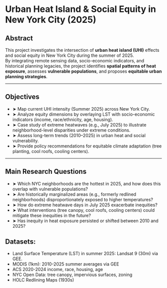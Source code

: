 # Urban Heat Island & Social Equity in New York City (2025)

## Abstract
This project investigates the intersection of **urban heat island (UHI)** effects and social equity in New York City during the summer of 2025.  
By integrating remote sensing data, socio-economic indicators, and historical planning legacies, the project identifies **spatial patterns of heat exposure**, assesses **vulnerable populations**, and proposes **equitable urban planning strategies**.

---

## Objectives
- ➤ Map current UHI intensity (Summer 2025) across New York City.  
- ➤ Analyze equity dimensions by overlaying LST with socio-economic indicators (income, race/ethnicity, age, housing).  
- ➤ Case study of extreme heatwaves (e.g., July 2025) to illustrate neighborhood-level disparities under extreme conditions.  
- ➤ Assess long-term trends (2010–2025) in urban heat and social vulnerability.  
- ➤ Provide policy recommendations for equitable climate adaptation (tree planting, cool roofs, cooling centers).  

---

## Main Research Questions
- ➤ Which NYC neighborhoods are the hottest in 2025, and how does this overlap with vulnerable populations?  
- ➤ Are historically marginalized areas (e.g., formerly redlined neighborhoods) disproportionately exposed to higher temperatures?  
- ➤ How do extreme heatwave days in July 2025 exacerbate inequities?  
- ➤ What interventions (tree canopy, cool roofs, cooling centers) could mitigate these inequities in the future?  
- ➤ Has inequity in heat exposure persisted or shifted between 2010 and 2025?

## Datasets:
- Land Surface Temperature (LST) in summer 2025: Landsat 9 (30m) via GEE.
- MODIS (1km): 2010-2025 summer averages via GEE
- ACS 2020-2024 income, race, housing, age
- NYC Open Data: tree canopy, impervious surfaces, zoning
- HOLC Redlining Maps (1930s)


